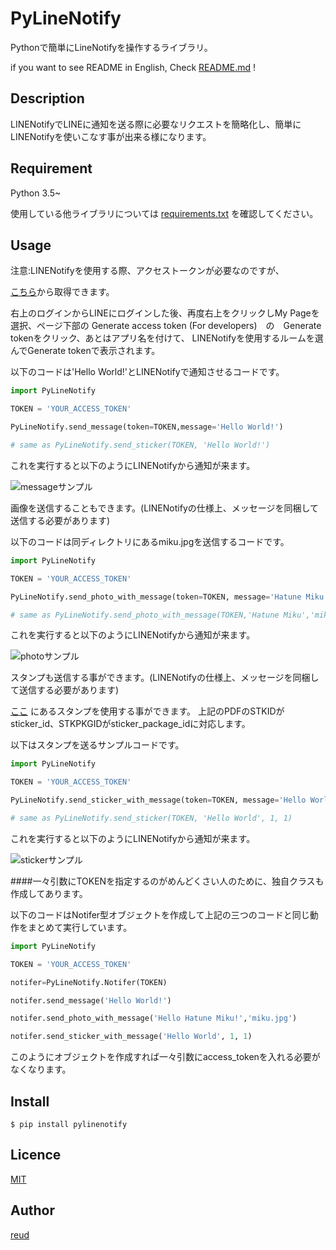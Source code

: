 PyLineNotify
====

Pythonで簡単にLineNotifyを操作するライブラリ。

if you want to see README in English,  Check [README.md](https://github.com/reud/PyLineNotify/blob/master/README.md) !

## Description

LINENotifyでLINEに通知を送る際に必要なリクエストを簡略化し、簡単にLINENotifyを使いこなす事が出来る様になります。


## Requirement

Python 3.5~

使用している他ライブラリについては
[requirements.txt](https://github.com/reud/PyLineNotify/blob/master/requirements.txt) を確認してください。

## Usage

注意:LINENotifyを使用する際、アクセストークンが必要なのですが、

[こちら](https://notify-bot.line.me/ja/)から取得できます。

右上のログインからLINEにログインした後、再度右上をクリックしMy Pageを選択、ページ下部の
Generate access token (For developers)　の　Generate tokenをクリック、あとはアプリ名を付けて、
LINENotifyを使用するルームを選んでGenerate tokenで表示されます。

以下のコードは'Hello World!'とLINENotifyで通知させるコードです。


```Python
import PyLineNotify

TOKEN = 'YOUR_ACCESS_TOKEN'

PyLineNotify.send_message(token=TOKEN,message='Hello World!')

# same as PyLineNotify.send_sticker(TOKEN, 'Hello World!')

```

これを実行すると以下のようにLINENotifyから通知が来ます。


![messageサンプル](https://github.com/reud/PyLineNotify/blob/master/samples/message.PNG)

画像を送信することもできます。(LINENotifyの仕様上、メッセージを同梱して送信する必要があります)

以下のコードは同ディレクトリにあるmiku.jpgを送信するコードです。

```python
import PyLineNotify

TOKEN = 'YOUR_ACCESS_TOKEN'

PyLineNotify.send_photo_with_message(token=TOKEN, message='Hatune Miku', path='miku.jpg')

# same as PyLineNotify.send_photo_with_message(TOKEN,'Hatune Miku','miku.jpg')

```

これを実行すると以下のようにLINENotifyから通知が来ます。

![photoサンプル](https://github.com/reud/PyLineNotify/blob/master/samples/photo.PNG)

スタンプも送信する事ができます。(LINENotifyの仕様上、メッセージを同梱して送信する必要があります)

[ここ](https://devdocs.line.me/files/sticker_list.pdf) にあるスタンプを使用する事ができます。
上記のPDFのSTKIDがsticker_id、STKPKGIDがsticker_package_idに対応します。

以下はスタンプを送るサンプルコードです。

```python
import PyLineNotify

TOKEN = 'YOUR_ACCESS_TOKEN'

PyLineNotify.send_sticker_with_message(token=TOKEN, message='Hello World', sticker_package_id='1', sticker_id='1')

# same as PyLineNotify.send_sticker(TOKEN, 'Hello World', 1, 1)

```

これを実行すると以下のようにLINENotifyから通知が来ます。

![stickerサンプル](https://github.com/reud/PyLineNotify/blob/master/samples/sticker.PNG)


####一々引数にTOKENを指定するのがめんどくさい人のために、独自クラスも作成してあります。

以下のコードはNotifer型オブジェクトを作成して上記の三つのコードと同じ動作をまとめて実行しています。

```python
import PyLineNotify

TOKEN = 'YOUR_ACCESS_TOKEN'

notifer=PyLineNotify.Notifer(TOKEN)

notifer.send_message('Hello World!')

notifer.send_photo_with_message('Hello Hatune Miku!','miku.jpg')

notifer.send_sticker_with_message('Hello World', 1, 1)
```
このようにオブジェクトを作成すれば一々引数にaccess_tokenを入れる必要がなくなります。

## Install

```Terminal
$ pip install pylinenotify
```


## Licence

[MIT](https://github.com/reud/MIT_LICENSE/blob/master/LICENSE)

## Author

[reud](https://github.com/reud)